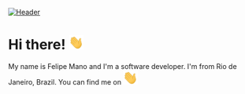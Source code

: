 [![Header](https://raw.githubusercontent.com/MartinHeinz/manofgpa/manofgpa/header.jpg 'Header')](https://felipemano.dev/)

# Hi there! <img src="https://raw.githubusercontent.com/manofgpa/manofgpa/master/wave.gif" width="30px">

My name is Felipe Mano and I'm a software developer. I'm from Rio de Janeiro, Brazil. You can find me on <img src="https://raw.githubusercontent.com/manofgpa/manofgpa/master/wave.gif" width="30px"><a href="https://www.linkedin.com/in/felipemano"/></img>

<!--
**Manofgpa/Manofgpa** is a ✨ _special_ ✨ repository because its `README.md` (this file) appears on your GitHub profile.

Here are some ideas to get you started:

- 🔭 I’m currently working on ...
- 🌱 I’m currently learning ...
- 👯 I’m looking to collaborate on ...
- 🤔 I’m looking for help with ...
- 💬 Ask me about ...
- 📫 How to reach me: ...
- 😄 Pronouns: ...
- ⚡ Fun fact: ...
-->
